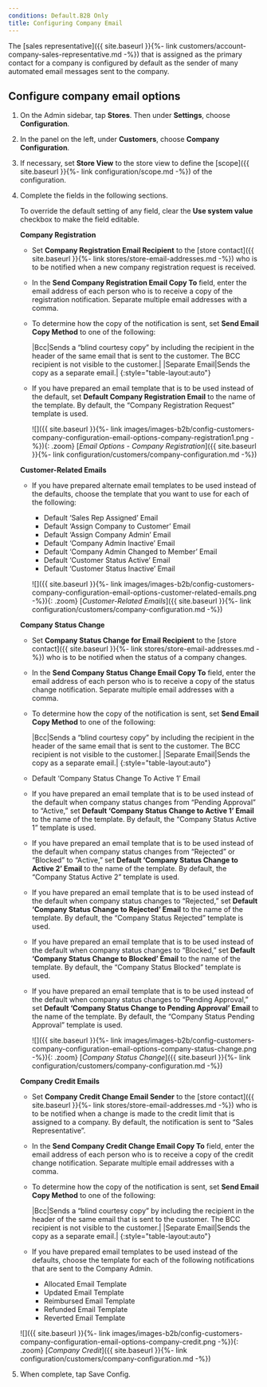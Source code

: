 ```yaml
---
conditions: Default.B2B Only
title: Configuring Company Email
---
```


The [sales representative]({{ site.baseurl }}{%- link customers/account-company-sales-representative.md -%}) that is assigned as the primary contact for a company is configured by default as the sender of many automated email messages sent to the company.

## Configure company email options

1. On the Admin sidebar, tap **Stores**. Then under **Settings**, choose **Configuration**.

1. In the panel on the left, under **Customers**, choose **Company Configuration**.

1. If necessary, set **Store View** to the store view to define the [scope]({{ site.baseurl }}{%- link configuration/scope.md -%}) of the configuration.

1. Complete the fields in the following sections.

    To override the default setting of any field, clear the **Use system value** checkbox to make the field editable.

    **Company Registration**

    * Set **Company Registration Email Recipient** to the [store contact]({{ site.baseurl }}{%- link stores/store-email-addresses.md -%}) who is to be notified when a new company registration request is received.

    * In the **Send Company Registration Email Copy To** field, enter the email address of each person who is to receive a copy of the registration notification. Separate multiple email addresses with a comma.

    * To determine how the copy of the notification is sent, set **Send Email Copy Method** to one of the following:

        |Bcc|Sends a “blind courtesy copy” by including the recipient in the header of the same email that is sent to the customer. The BCC recipient is not visible to the customer.|
        |Separate Email|Sends the copy as a separate email.|
        {:style="table-layout:auto"}

    * If you have prepared an email template that is to be used instead of the default, set **Default Company Registration Email** to the name of the template. By default, the “Company Registration Request” template is used.

        ![]({{ site.baseurl }}{%- link images/images-b2b/config-customers-company-configuration-email-options-company-registration1.png -%}){: .zoom} 
        [*Email Options - Company Registration*]({{ site.baseurl }}{%- link configuration/customers/company-configuration.md -%})

    **Customer-Related Emails**

    * If you have prepared alternate email templates to be used instead of the defaults, choose the template that you want to use for each of the following:

        * Default ‘Sales Rep Assigned’ Email
        * Default ‘Assign Company to Customer’ Email
        * Default ‘Assign Company Admin’ Email
        * Default ‘Company Admin Inactive’ Email
        * Default ‘Company Admin Changed to Member’ Email
        * Default ‘Customer Status Active’ Email
        * Default ‘Customer Status Inactive’ Email

        ![]({{ site.baseurl }}{%- link images/images-b2b/config-customers-company-configuration-email-options-customer-related-emails.png -%}){: .zoom}
        [*Customer-Related Emails*]({{ site.baseurl }}{%- link configuration/customers/company-configuration.md -%})

    **Company Status Change**

    * Set **Company Status Change for Email Recipient** to the [store contact]({{ site.baseurl }}{%- link stores/store-email-addresses.md -%}) who is to be notified when the status of a company changes.

    * In the **Send Company Status Change Email Copy To** field, enter the email address of each person who is to receive a copy of the status change notification. Separate multiple email addresses with a comma.

    * To determine how the copy of the notification is sent, set **Send Email Copy Method** to one of the following:

        |Bcc|Sends a “blind courtesy copy” by including the recipient in the header of the same email that is sent to the customer. The BCC recipient is not visible to the customer.|
        |Separate Email|Sends the copy as a separate email.|
        {:style="table-layout:auto"}


    * Default ‘Company Status Change To Active 1’ Email

    * If you have prepared an email template that is to be used instead of the default when company status changes from “Pending Approval” to “Active,” set **Default ‘Company Status Change to Active 1’ Email** to the name of the template. By default, the “Company Status Active 1” template is used.

    * If you have prepared an email template that is to be used instead of the default when company status changes from “Rejected” or “Blocked” to “Active,” set **Default ‘Company Status Change to Active 2’ Email** to the name of the template. By default, the “Company Status Active 2” template is used.

    * If you have prepared an email template that is to be used instead of the default when company status changes to “Rejected,” set **Default ‘Company Status Change to Rejected’ Email** to the name of the template. By default, the “Company Status Rejected” template is used.

    * If you have prepared an email template that is to be used instead of the default when company status changes to “Blocked,” set **Default ‘Company Status Change to Blocked’ Email** to the name of the template. By default, the “Company Status Blocked” template is used.

    * If you have prepared an email template that is to be used instead of the default when company status changes to “Pending Approval,” set **Default ‘Company Status Change to Pending Approval’ Email** to the name of the template. By default, the “Company Status Pending Approval” template is used.

        ![]({{ site.baseurl }}{%- link images/images-b2b/config-customers-company-configuration-email-options-company-status-change.png -%}){: .zoom}
        [*Company Status Change*]({{ site.baseurl }}{%- link configuration/customers/company-configuration.md -%})

    **Company Credit Emails**

    * Set **Company Credit Change Email Sender** to the [store contact]({{ site.baseurl }}{%- link stores/store-email-addresses.md -%}) who is to be notified when a change is made to the credit limit that is assigned to a company. By default, the notification is sent to “Sales Representative”.

    * In the **Send Company Credit Change Email Copy To** field, enter the email address of each person who is to receive a copy of the credit change notification. Separate multiple email addresses with a comma.

    * To determine how the copy of the notification is sent, set **Send Email Copy Method** to one of the following:

        |Bcc|Sends a “blind courtesy copy” by including the recipient in the header of the same email that is sent to the customer. The BCC recipient is not visible to the customer.|
        |Separate Email|Sends the copy as a separate email.|
        {:style="table-layout:auto"}

    * If you have prepared email templates to be used instead of the defaults, choose the template for each of the following notifications that are sent to the Company Admin.

        * Allocated Email Template
        * Updated Email Template
        * Reimbursed Email Template
        * Refunded Email Template
        * Reverted Email Template

    ![]({{ site.baseurl }}{%- link images/images-b2b/config-customers-company-configuration-email-options-company-credit.png -%}){: .zoom}
    [*Company Credit*]({{ site.baseurl }}{%- link configuration/customers/company-configuration.md -%})

1. When complete, tap <span class="btn">Save Config</span>.
